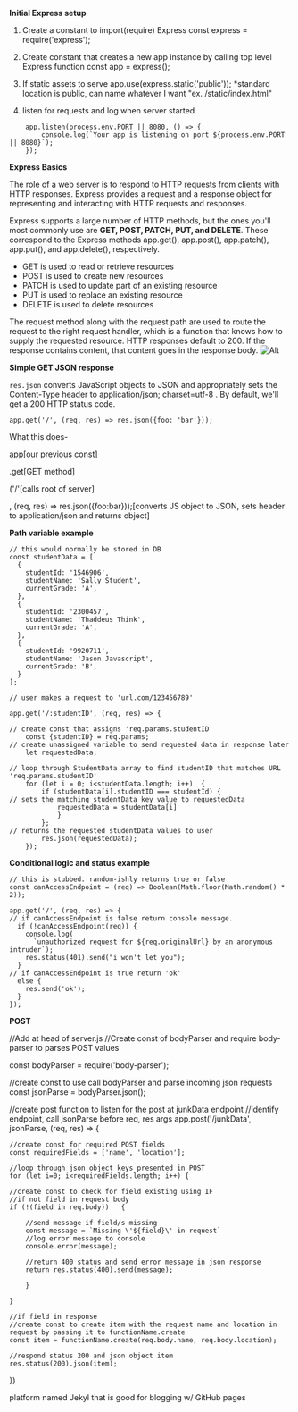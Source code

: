 **Initial Express setup**

1. Create a constant to import(require) Express
    const express = require('express');

2. Create constant that creates a new app instance by calling top level Express function
    const app = express();

3. If static assets to serve
    app.use(express.static('public')); *standard location is public, can name whatever I want "ex. /static/index.html"

4. listen for requests and log when server started
```
    app.listen(process.env.PORT || 8080, () => {
        console.log(`Your app is listening on port ${process.env.PORT || 8080}`);
    });
```
**Express Basics**

The role of a web server is to respond to HTTP requests from clients with HTTP responses. Express provides a request and a response object for representing and interacting with HTTP requests and responses.

Express supports a large number of HTTP methods, but the ones you'll most commonly use are **GET, POST, PATCH, PUT, and DELETE**. These correspond to the Express methods app.get(), app.post(), app.patch(), app.put(), and app.delete(), respectively.

* GET is used to read or retrieve resources
* POST is used to create new resources
* PATCH is used to update part of an existing resource
* PUT is used to replace an existing resource
* DELETE is used to delete resources

The request method along with the request path are used to route the request to the right request handler, which is a function that knows how to supply the requested resource. 
HTTP responses default to 200. If the response contains content, that content goes in the response body.
![Alt](https://tf-curricula-prod.s3.amazonaws.com/curricula/dd41a329d3f0aee6e10c87c70b2895e1/NODE-001/v5/assets2/1.1.4/RequestReponseThinksheet.png "URL Parts and Req/Res")

**Simple GET JSON response**

`res.json` converts JavaScript objects to JSON and appropriately sets the Content-Type header to application/json; charset=utf-8 . By default, we'll get a 200 HTTP status code.

```
app.get('/', (req, res) => res.json({foo: 'bar'}));
```

What this does-

app[our previous const]

.get[GET method]

('/'[calls root of server]

, (req, res) => res.json({foo:bar}));[converts JS object to JSON, sets header to application/json and returns object]

**Path variable example**

```
// this would normally be stored in DB
const studentData = [
  {
    studentId: '1546906',
    studentName: 'Sally Student',
    currentGrade: 'A',
  },
  {
    studentId: '2300457',
    studentName: 'Thaddeus Think',
    currentGrade: 'A',
  },
  {
    studentId: '9920711',
    studentName: 'Jason Javascript',
    currentGrade: 'B',
  }
];

// user makes a request to 'url.com/123456789'

app.get('/:studentID', (req, res) => {

// create const that assigns 'req.params.studentID'
    const {studentID} = req.params;
// create unassigned variable to send requested data in response later
    let requestedData;

// loop through StudentData array to find studentID that matches URL 'req.params.studentID'
    for (let i = 0; i<studentData.length; i++)  {
        if (studentData[i].studentID === studentId) {
// sets the matching studentData key value to requestedData
            requestedData = studentData[i]
            }
        };
// returns the requested studentData values to user
        res.json(requestedData);
    });

```



**Conditional logic and status example**
```
// this is stubbed. random-ishly returns true or false
const canAccessEndpoint = (req) => Boolean(Math.floor(Math.random() * 2));

app.get('/', (req, res) => {
// if canAccessEndpoint is false return console message.
  if (!canAccessEndpoint(req)) {
    console.log(
      `unauthorized request for ${req.originalUrl} by an anonymous intruder`);
    res.status(401).send("i won't let you");
  }
// if canAccessEndpoint is true return 'ok'
  else {
    res.send('ok');
  }
});

```



**POST**


//Add at head of server.js
//Create const of bodyParser and require body-parser to parses POST values

const bodyParser = require('body-parser');

//create const to use call bodyParser and parse incoming json requests
const jsonParse = bodyParser.json();


//create post function to listen for the post at junkData endpoint
    //identify endpoint, call jsonParse before req, res args
app.post('/junkData', jsonParse, (req, res) =>  {

    //create const for required POST fields
    const requiredFields = ['name', 'location'];

    //loop through json object keys presented in POST
    for (let i=0; i<requiredFields.length; i++) {

    //create const to check for field existing using IF
    //if not field in request body
    if (!(field in req.body))   {

        //send message if field/s missing
        const message = `Missing \'${field}\' in request`
        //log error message to console
        console.error(message);

        //return 400 status and send error message in json response
        return res.status(400).send(message);
        
        }

    }

    //if field in response 
    //create const to create item with the request name and location in request by passing it to functionName.create
    const item = functionName.create(req.body.name, req.body.location);

    //respond status 200 and json object item
    res.status(200).json(item);
})


platform named Jekyl that is good for blogging w/ GitHub pages

